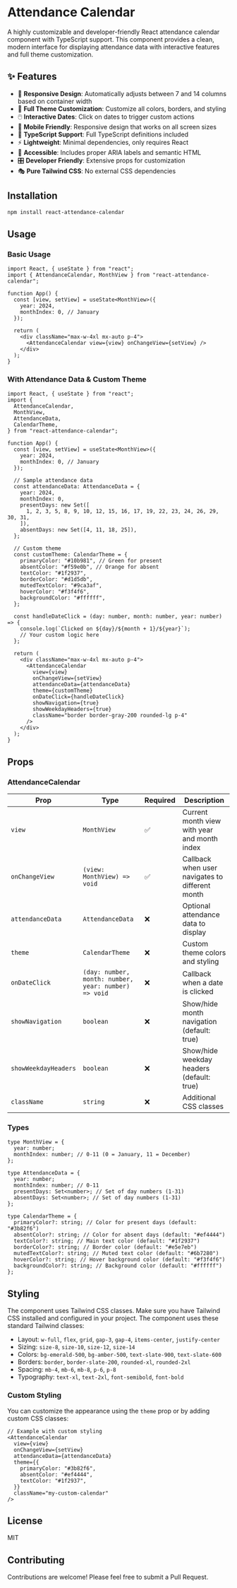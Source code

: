 # Attendance Calendar

A highly customizable and developer-friendly React attendance calendar component with TypeScript support. This component provides a clean, modern interface for displaying attendance data with interactive features and full theme customization.

## ✨ Features

- 📅 **Responsive Design**: Automatically adjusts between 7 and 14 columns based on container width
- 🎨 **Full Theme Customization**: Customize all colors, borders, and styling
- 🖱️ **Interactive Dates**: Click on dates to trigger custom actions
- 📱 **Mobile Friendly**: Responsive design that works on all screen sizes
- 🔧 **TypeScript Support**: Full TypeScript definitions included
- ⚡ **Lightweight**: Minimal dependencies, only requires React
- 🎯 **Accessible**: Includes proper ARIA labels and semantic HTML
- 🎛️ **Developer Friendly**: Extensive props for customization
- 🎭 **Pure Tailwind CSS**: No external CSS dependencies

## Installation

```bash
npm install react-attendance-calendar
```

## Usage

### Basic Usage

```tsx
import React, { useState } from "react";
import { AttendanceCalendar, MonthView } from "react-attendance-calendar";

function App() {
  const [view, setView] = useState<MonthView>({
    year: 2024,
    monthIndex: 0, // January
  });

  return (
    <div className="max-w-4xl mx-auto p-4">
      <AttendanceCalendar view={view} onChangeView={setView} />
    </div>
  );
}
```

### With Attendance Data & Custom Theme

```tsx
import React, { useState } from "react";
import {
  AttendanceCalendar,
  MonthView,
  AttendanceData,
  CalendarTheme,
} from "react-attendance-calendar";

function App() {
  const [view, setView] = useState<MonthView>({
    year: 2024,
    monthIndex: 0, // January
  });

  // Sample attendance data
  const attendanceData: AttendanceData = {
    year: 2024,
    monthIndex: 0,
    presentDays: new Set([
      1, 2, 3, 5, 8, 9, 10, 12, 15, 16, 17, 19, 22, 23, 24, 26, 29, 30, 31,
    ]),
    absentDays: new Set([4, 11, 18, 25]),
  };

  // Custom theme
  const customTheme: CalendarTheme = {
    primaryColor: "#10b981", // Green for present
    absentColor: "#f59e0b", // Orange for absent
    textColor: "#1f2937",
    borderColor: "#d1d5db",
    mutedTextColor: "#9ca3af",
    hoverColor: "#f3f4f6",
    backgroundColor: "#ffffff",
  };

  const handleDateClick = (day: number, month: number, year: number) => {
    console.log(`Clicked on ${day}/${month + 1}/${year}`);
    // Your custom logic here
  };

  return (
    <div className="max-w-4xl mx-auto p-4">
      <AttendanceCalendar
        view={view}
        onChangeView={setView}
        attendanceData={attendanceData}
        theme={customTheme}
        onDateClick={handleDateClick}
        showNavigation={true}
        showWeekdayHeaders={true}
        className="border border-gray-200 rounded-lg p-4"
      />
    </div>
  );
}
```

## Props

### AttendanceCalendar

| Prop                 | Type                                                 | Required | Description                                     |
| -------------------- | ---------------------------------------------------- | -------- | ----------------------------------------------- |
| `view`               | `MonthView`                                          | ✅       | Current month view with year and month index    |
| `onChangeView`       | `(view: MonthView) => void`                          | ✅       | Callback when user navigates to different month |
| `attendanceData`     | `AttendanceData`                                     | ❌       | Optional attendance data to display             |
| `theme`              | `CalendarTheme`                                      | ❌       | Custom theme colors and styling                 |
| `onDateClick`        | `(day: number, month: number, year: number) => void` | ❌       | Callback when a date is clicked                 |
| `showNavigation`     | `boolean`                                            | ❌       | Show/hide month navigation (default: true)      |
| `showWeekdayHeaders` | `boolean`                                            | ❌       | Show/hide weekday headers (default: true)       |
| `className`          | `string`                                             | ❌       | Additional CSS classes                          |

### Types

```tsx
type MonthView = {
  year: number;
  monthIndex: number; // 0-11 (0 = January, 11 = December)
};

type AttendanceData = {
  year: number;
  monthIndex: number; // 0-11
  presentDays: Set<number>; // Set of day numbers (1-31)
  absentDays: Set<number>; // Set of day numbers (1-31)
};

type CalendarTheme = {
  primaryColor?: string; // Color for present days (default: "#3b82f6")
  absentColor?: string; // Color for absent days (default: "#ef4444")
  textColor?: string; // Main text color (default: "#1f2937")
  borderColor?: string; // Border color (default: "#e5e7eb")
  mutedTextColor?: string; // Muted text color (default: "#6b7280")
  hoverColor?: string; // Hover background color (default: "#f3f4f6")
  backgroundColor?: string; // Background color (default: "#ffffff")
};
```

## Styling

The component uses Tailwind CSS classes. Make sure you have Tailwind CSS installed and configured in your project. The component uses these standard Tailwind classes:

- Layout: `w-full`, `flex`, `grid`, `gap-3`, `gap-4`, `items-center`, `justify-center`
- Sizing: `size-8`, `size-10`, `size-12`, `size-14`
- Colors: `bg-emerald-500`, `bg-amber-500`, `text-slate-900`, `text-slate-600`
- Borders: `border`, `border-slate-200`, `rounded-xl`, `rounded-2xl`
- Spacing: `mb-4`, `mb-6`, `mb-8`, `p-6`, `p-8`
- Typography: `text-xl`, `text-2xl`, `font-semibold`, `font-bold`

### Custom Styling

You can customize the appearance using the `theme` prop or by adding custom CSS classes:

```tsx
// Example with custom styling
<AttendanceCalendar
  view={view}
  onChangeView={setView}
  attendanceData={attendanceData}
  theme={{
    primaryColor: "#3b82f6",
    absentColor: "#ef4444",
    textColor: "#1f2937",
  }}
  className="my-custom-calendar"
/>
```

## License

MIT

## Contributing

Contributions are welcome! Please feel free to submit a Pull Request.
